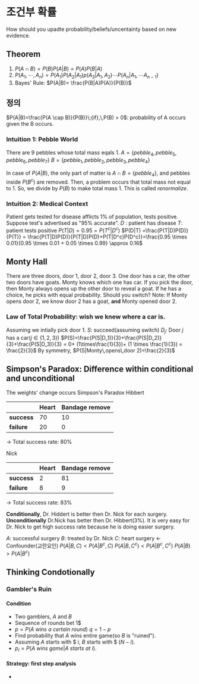 # 조건부 확률
How should you upadte probability/beliefs/uncentainty based on new evidence.

## Theorem
1. $P(A \cap B) = P(B)P(A|B) = P(A)P(B|A)$
2. $P(A_1, \cdots, A_n) = P(A_1)P(A_2|A_1)p(A_3|A_1,A_2) \cdots P(A_n|A_1, \cdots A_{n-1})$
3. Bayes' Rule: $P(A|B)= \frac{P(B|A)P(A)}{P(B)}$
## 정의
$P(A|B)=\frac{P(A \cap B)}{P(B)}\;{if},\,P(B) > 0$: probability of A occurs given the B occurs. 

### Intuition 1: Pebble World

There are 9 pebbles whose total mass eqals 1.
$A=\{{pebble}_4, {pebble}_5, {pebble}_6, {pebble}_7\}$
$B=\{{pebble}_1, {pebble}_2, {pebble}_3, {pebble}_4\}$ 

In case of $P(A|B)$, the only part of matter is $A \cap B = \{ {pebble}_4\}$, and pebbles inside $P(B^c)$ are removed. Then, a problem occurs that total mass not equal to 1. So, we divide by $P(B)$ to make total mass 1. This is called _renormalize_.

### Intuition 2: Medical Context
Patient gets tested for disease afflicts 1% of population, tests positive. Suppose test's advertised as "95% accurate".
$D$ : patient has disease
$T$: patient tests positive
$P(T|D) = 0.95 = P(T^c|D^c)$
$P(D|T) =\frac{P(T|D)P(D)}{P(T)} = \frac{P(T|D)P(D)}{P(T|D)P(D)+P(T|D^c)P(D^c)}=\frac{0.95 \times 0.01}{0.95 \times 0.01 + 0.05 \times 0.99} \approx 0.16$

## Monty Hall
There are three doors, door 1, door 2, door 3. One door has a car, the other two doors have goats. Monty knows which one has car. If you pick the door, then Monty always opens up the other door to reveal a goat. If he has a choice, he picks with equal probability. Should you switch?
Note: If Monty opens door 2, we know door 2 has a goat, **and** Monty opened door 2.

### Law of Total Probability: wish we knew where a car is.
Assuming we intially pick door 1.
$S$: succeed(assuming switch)
$D_j$: Door $j$ has a car($j \in \{1, 2, 3\})$
$P(S)=\frac{P(S|D_1)}{3}+\frac{P(S|D_2)}{3}+\frac{P(S|D_3)}{3} = 0+ (1\times\frac{1}{3})+ (1 \times \frac{1}{3}) = \frac{2}{3}$
By symmetry, $P(S|Monty\,opens\,door 2)=\frac{2}{3}$

## Simpson's Paradox: Difference within conditional and unconditional
The weights' change occurs Simpson's Paradox 
Hibbert

| |Heart|Bandage remove|
|---|---|---|
|**success**|70|10|
|**failure**|20|0|
-> Total success rate: 80%

Nick

| |Heart|Bandage remove|
|---|---|---|
|**success**|2|81|
|**failure**|8|9|
-> Total success rate: 83%

**Conditionally**, Dr. Hiddert is better then Dr. Nick for each surgery. **Unconditionally** Dr.Nick has better then Dr. Hibbert(3%). It is very easy for Dr. Nick to get high success rate because he is doing easier surgery.

$A$: successful surgery
$B$: treated by Dr. Nick
$C$: heart surgery <- Confounder(교란요인)
$P(A|B,C) < P(A|B^c,C)$
$P(A|B,C^c) < P(A|B^c,C^c)$
$P(A|B) > P(A|B^c)$

## Thinking Condotionally
### Gambler's Ruin
#### Condition
- Two gamblers, $A$ and $B$
- Sequence of rounds bet 1$
- $p=P(A \ wins\ a\ certain\ round) \ q=1-p$
- Find probability that $A$ wins entire game(so $B$ is "ruined").
- Assuming $A$ starts with $ $i$, $B$ starts with $ $(N-i)$.
- $p_i = P(A\ wins\ game|A\ starts\ at\ i)$.
#### Strategy: first step analysis
- 
